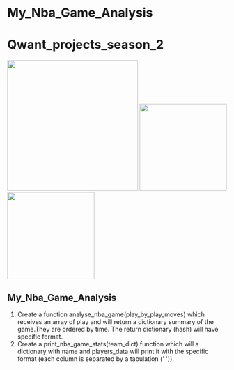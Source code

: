 # My_Nba_Game_Analysis
 
# Qwant_projects_season_2
<p float="left">
  <img src="https://scontent.fala4-2.fna.fbcdn.net/v/t1.0-9/87980785_134101034805249_1709733584689954816_o.png?_nc_cat=111&ccb=2&_nc_sid=e3f864&_nc_ohc=8KNQMSyDcS4AX_VIWRG&_nc_ht=scontent.fala4-2.fna&oh=602770287a6ad3abf58bf9a5940989ca&oe=5FF27F5E" width="300" />
  <img src="https://aifc.kz/files/news/857/img/bea-trener-08.jpg" width="200" /> 
  <img src="https://qwasar.io/wp-content/uploads/2019/07/Qwasar-Logo-07.png" width="200" />
</p>

## My_Nba_Game_Analysis
1) Create a function analyse_nba_game(play_by_play_moves) which receives an array of play and will return a dictionary summary of the game.They are ordered by time.
The return dictionary (hash) will have specific format.
2) Create a print_nba_game_stats(team_dict) function which will a dictionary with name and players_data will print it with the specific format (each column is separated by a tabulation (' ')).
